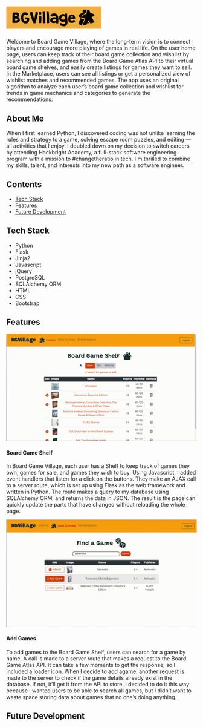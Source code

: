 # <img src="https://github.com/norrismei/bgvillage_marketplace/blob/master/static/img/board_game_village_meeple.jpeg" width="50%" alt="Board Game Village">
Welcome to Board Game Village, where the long-term vision is to connect players and encourage more playing of games in real life. On the user home page, users can keep track of their board game collection and wishlist by searching and adding games from the Board Game Atlas API to their virtual board game shelves, and easily create listings for games they want to sell. In the Marketplace, users can see all listings or get a personalized view of wishlist matches and recommended games. The app uses an original algorithm to analyze each user’s board game collection and wishlist for trends in game mechanics and categories to generate the recommendations.

## About Me
When I first learned Python, I discovered coding was not unlike learning the rules and strategy to a game, solving escape room puzzles, and editing — all activities that I enjoy. I doubled down on my decision to switch careers by attending Hackbright Academy, a full-stack software engineering program with a mission to #changetheratio in tech. I'm thrilled to combine my skills, talent, and interests into my new path as a software engineer.

## Contents
* [Tech Stack](#tech-stack)
* [Features](#features)
* [Future Development](#future)

## <a name="tech-stack"></a>Tech Stack
* Python
* Flask
* Jinja2
* Javascript
* jQuery
* PostgreSQL
* SQLAlchemy ORM
* HTML
* CSS
* Bootstrap

## <a name="features"></a>Features

![alt text](https://github.com/norrismei/bgvillage_marketplace/blob/master/static/img/user_page_toggle.gif "Toggling Board Game Shelf views")

#### Board Game Shelf
In Board Game Village, each user has a Shelf to keep track of games they own, games for sale, and games they wish to buy. Using Javascript, I added event handlers that listen for a click on the buttons. They make an AJAX call to a server route, which is set up using Flask as the web framework and written in Python. The route makes a query to my database using SQLAlchemy ORM, and returns the data in JSON. The result is the page can quickly update the parts that have changed without reloading the whole page.

![alt text](https://github.com/norrismei/bgvillage_marketplace/blob/master/static/img/add_game.gif "Adding game to Wishlist")

#### Add Games
To add games to the Board Game Shelf, users can search for a game by name. A call is made to a server route that makes a request to the Board Game Atlas API. It can take a few moments to get the response, so I included a loader icon. When I decide to add agame, another request is made to the server to check if the game details already exist in the database. If not, it’ll get it from the API to store. I decided to do it this way because I wanted users to be able to search all games, but I didn’t want to waste space storing data about games that no one’s doing anything.

## <a name="future"></a>Future Development